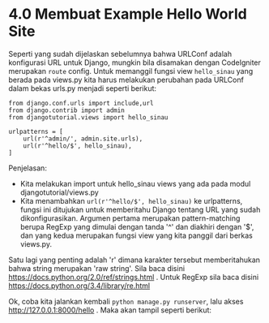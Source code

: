 # 4.0 Membuat Example Hello World Site

Seperti yang sudah dijelaskan sebelumnya bahwa URLConf adalah konfigurasi URL untuk Django, mungkin bila disamakan dengan CodeIgniter merupakan `route` config. Untuk memanggil fungsi view `hello_sinau` yang berada pada views.py kita harus melakukan perubahan pada URLConf dalam bekas urls.py menjadi seperti berikut:

```
from django.conf.urls import include,url
from django.contrib import admin
from djangotutorial.views import hello_sinau

urlpatterns = [
    url(r'^admin/', admin.site.urls),
    url(r'^hello/$', hello_sinau),
]

```

Penjelasan:

- Kita melakukan import untuk hello_sinau views yang ada pada modul djangotutorial/views.py
- Kita menambahkan `url(r'^hello/$', hello_sinau)` ke urlpatterns, fungsi ini ditujukan untuk memberitahu Django tentang URL yang sudah dikonfigurasikan. Argumen pertama merupakan pattern-matching berupa RegExp yang dimulai dengan tanda '^' dan diakhiri dengan '$', dan yang kedua merupakan fungsi view yang kita panggil dari berkas views.py.

Satu lagi yang penting adalah 'r' dimana karakter tersebut memberitahukan bahwa string merupakan 'raw string'. Sila baca disini https://docs.python.org/2.0/ref/strings.html . Untuk RegExp sila baca disini https://docs.python.org/3.4/library/re.html

Ok, coba kita jalankan kembali `python manage.py runserver`, lalu akses http://127.0.0.1:8000/hello . Maka akan tampil seperti berikut:
